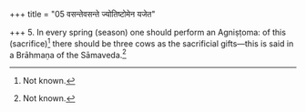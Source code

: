 +++
title = "05 वसन्तेवसन्ते ज्योतिष्टोमेन यजेत"

+++
5. In every spring (season) one should perform an Agniṣṭoma: of this (sacrifice)[^1] there should be three cows as the sacrificial gifts—this is said in a Brāhmaṇa of the Sāmaveda.[^1]  


[^1]: Not known.   
